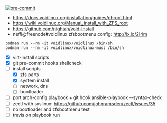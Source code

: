 [![pre-commit](https://img.shields.io/badge/pre--commit-enabled-brightgreen?logo=pre-commit&logoColor=white)](https://github.com/pre-commit/pre-commit)

- https://docs.voidlinux.org/installation/guides/chroot.html
- https://wiki.voidlinux.org/Manual_install_with_ZFS_root
- https://github.com/nightah/void-install
- neffi@freenode#voidlinux zfsbootmenu config: http://ix.io/2I4m

```
podman run --rm -it voidlinux/voidlinux /bin/sh
podman run --rm -it voidlinux/voidlinux-musl /bin/sh
```

- [x] virt-install scripts
- [x] git pre-commit hooks shellcheck
- [ ] install scripts
  - [x] zfs parts
  - [x] system install
  - [ ] network, dns
  - [ ] bootloader
- [ ] port arch-config playbook + git hook ansible-playbook --syntax-check
- [ ] zectl with syslinux: https://github.com/johnramsden/zectl/issues/35
- [ ] no bootloader and zfsbootmenu test
- [ ] travis on playbook run
